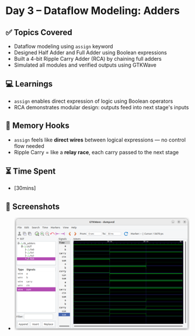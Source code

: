 # Day 3 – Dataflow Modeling: Adders

## ✅ Topics Covered
- Dataflow modeling using `assign` keyword
- Designed Half Adder and Full Adder using Boolean expressions
- Built a 4-bit Ripple Carry Adder (RCA) by chaining full adders
- Simulated all modules and verified outputs using GTKWave

## 💻 Learnings
- `assign` enables direct expression of logic using Boolean operators
- RCA demonstrates modular design: outputs feed into next stage's inputs

## 🧠 Memory Hooks
- `assign` feels like **direct wires** between logical expressions — no control flow needed
- Ripple Carry = like a **relay race**, each carry passed to the next stage

## ⏳ Time Spent
- [30mins]

## 📸 Screenshots
- ![day 03 waveform](waveform_day03.png)

